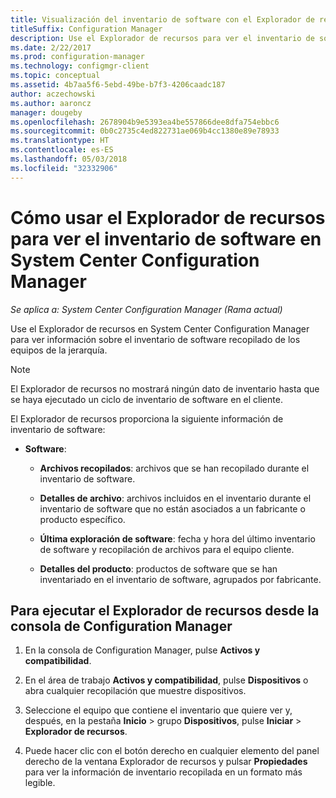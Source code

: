```yaml
---
title: Visualización del inventario de software con el Explorador de recursos
titleSuffix: Configuration Manager
description: Use el Explorador de recursos para ver el inventario de software en System Center Configuration Manager.
ms.date: 2/22/2017
ms.prod: configuration-manager
ms.technology: configmgr-client
ms.topic: conceptual
ms.assetid: 4b7aa5f6-5ebd-49be-b7f3-4206caadc187
author: aczechowski
ms.author: aaroncz
manager: dougeby
ms.openlocfilehash: 2678904b9e5393ea4be557866dee8dfa754ebbc6
ms.sourcegitcommit: 0b0c2735c4ed822731ae069b4cc1380e89e78933
ms.translationtype: HT
ms.contentlocale: es-ES
ms.lasthandoff: 05/03/2018
ms.locfileid: "32332906"
---
```

# <a name="how-to-use-resource-explorer-to-view-software-inventory-in-system-center-configuration-manager"></a>Cómo usar el Explorador de recursos para ver el inventario de software en System Center Configuration Manager

*Se aplica a: System Center Configuration Manager (Rama actual)*

Use el Explorador de recursos en System Center Configuration Manager para ver información sobre el inventario de software recopilado de los equipos de la jerarquía.  

> [!NOTE]  
>  El Explorador de recursos no mostrará ningún dato de inventario hasta que se haya ejecutado un ciclo de inventario de software en el cliente.  

 El Explorador de recursos proporciona la siguiente información de inventario de software:  

-   **Software**:  

    -   **Archivos recopilados**: archivos que se han recopilado durante el inventario de software.  

    -   **Detalles de archivo**: archivos incluidos en el inventario durante el inventario de software que no están asociados a un fabricante o producto específico.  

    -   **Última exploración de software**: fecha y hora del último inventario de software y recopilación de archivos para el equipo cliente.  

    -   **Detalles del producto**: productos de software que se han inventariado en el inventario de software, agrupados por fabricante.  

## <a name="to-run-resource-explorer-from-the-configuration-manager-console"></a>Para ejecutar el Explorador de recursos desde la consola de Configuration Manager  

1.  En la consola de Configuration Manager, pulse **Activos y compatibilidad**.

2.  En el área de trabajo **Activos y compatibilidad**, pulse **Dispositivos** o abra cualquier recopilación que muestre dispositivos.  

3.  Seleccione el equipo que contiene el inventario que quiere ver y, después, en la pestaña **Inicio** > grupo **Dispositivos**, pulse **Iniciar** > **Explorador de recursos**.

4.  Puede hacer clic con el botón derecho en cualquier elemento del panel derecho de la ventana Explorador de recursos y pulsar **Propiedades** para ver la información de inventario recopilada en un formato más legible.  
 

